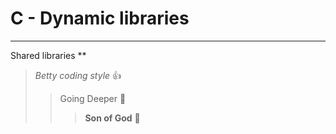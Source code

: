 # C - Dynamic libraries
***
Shared libraries
**
> _Betty coding style_ :+1:
>> Going Deeper :muscle:
>>> __Son of God__ :clap: